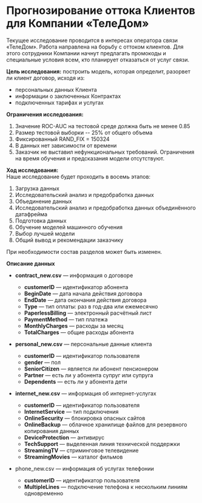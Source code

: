 # Прогнозирование оттока Клиентов для Компании «ТелеДом»

Текущее исследование проводится в интересах оператора связи «ТелеДом».
Работа направлена на борьбу с оттоком клиентов. Для этого сотрудники Компании начнут предлагать промокоды и специальные условия всем, кто планирует отказаться от услуг связи.

**Цель исследования:** построить модель, которая определит, разорвет ли клиент договор, исходя из:
* персональных данных Клиента
* информации о заключенных Контрактах
* подключенных тарифах и услугах

**Ограничения исследования:**
1. Значение ROC-AUC на тестовой среде должна быть не менее 0.85
2. Размер тестовой выборки -- 25% от общего объема
3. Фиксированный RAND_FIX = 150324
4. В данных нет зависимости от времени
5. Заказчик не выставил нефункциональных требований. Ограничения на время обучения и предсказания модели отсутствуют.

**Ход исследования:**  
Наше исследование будет проходить в восемь этапов:  
1. Загрузка данных
2. Исследовательский анализ и предобработка данных
3. Объединение данных
4. Исследовательский анализ и предобработка данных объединённого датафрейма
5. Подготовка данных
6. Обучение моделей машинного обучения
7. Выбор лучшей модели
8. Общий вывод и рекомендации заказчику

При необходимости состав разделов может быть изменен.


**Описание данных**  

* **contract_new.csv** — информация о договоре
    - **customerID** — идентификатор абонента
    - **BeginDate** — дата начала действия договора
    - **EndDate** — дата окончания действия договора
    - **Type** — тип оплаты: раз в год-два или ежемесячно
    - **PaperlessBilling** — электронный расчётный лист
    - **PaymentMethod** — тип платежа
    - **MonthlyCharges** — расходы за месяц
    - **TotalCharges** — общие расходы абонента
    
* **personal_new.csv** — персональные данные клиента
    - **customerID** — идентификатор пользователя
    - **gender** — пол
    - **SeniorCitizen** — является ли абонент пенсионером
    - **Partner** — есть ли у абонента супруг или супруга
    - **Dependents** — есть ли у абонента дети
    
* **internet_new.csv** — информация об интернет-услугах
    - **customerID** — идентификатор пользователя
    - **InternetService** — тип подключения
    - **OnlineSecurity** — блокировка опасных сайтов
    - **OnlineBackup** — облачное хранилище файлов для резервного копирования данных
    - **DeviceProtection** — антивирус
    - **TechSupport** — выделенная линия технической поддержки
    - **StreamingTV** — стриминговое телевидение
    - **StreamingMovies** — каталог фильмов
    
* phone_new.csv — информация об услугах телефонии
    - **customerID** — идентификатор пользователя
    - **MultipleLines** — подключение телефона к нескольким линиям одновременно
    
